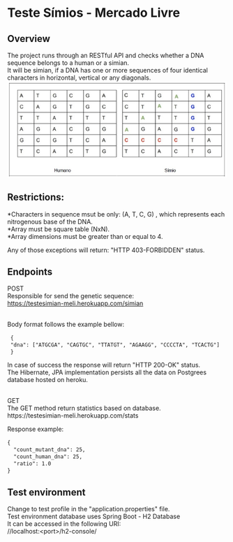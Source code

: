 
# Teste Símios - Mercado Livre

## Overview
The project runs through an RESTful API and checks whether a DNA sequence belongs to a human or a simian. <br>
It will be simian, if a DNA has one or more sequences of four identical characters in horizontal, vertical or any diagonals. 
![alt text](https://github.com/Schinaman/teste-simio/blob/main/isSimian.jpg?raw=true)

## Restrictions:
*Characters in sequence msut be only: (A, T, C, G) , which represents each nitrogenous base of the DNA. <br>
*Array must be square table (NxN). <br>
*Array dimensions must be greater than or equal to 4.<br>

Any of those exceptions will return: "HTTP 403-FORBIDDEN" status.

## Endpoints

POST <br>
Responsible for send the genetic sequence: <br>
https://testesimian-meli.herokuapp.com/simian

<br>
Body format follows the example bellow: <br>

```
 { 
 "dna": ["ATGCGA", "CAGTGC", "TTATGT", "AGAAGG", "CCCCTA", "TCACTG"]
 }
```

In case of success the response will return "HTTP 200-OK" status. <br>
The Hibernate, JPA implementation persists all the data on Postgrees database hosted on heroku. <br>

<br>
GET <br>
The GET method return statistics based on database. <br>
https://testesimian-meli.herokuapp.com/stats <br>

Response example:

```
{
  "count_mutant_dna": 25,
  "count_human_dna": 25,
  "ratio": 1.0
} 
```


## Test environment

Change to test profile in the "application.properties" file. <br>
Test environment database uses Spring Boot - H2 Database <br> 
It can be accessed in the following URI: <br>
//localhost:&#60;port&#62;/h2-console/


